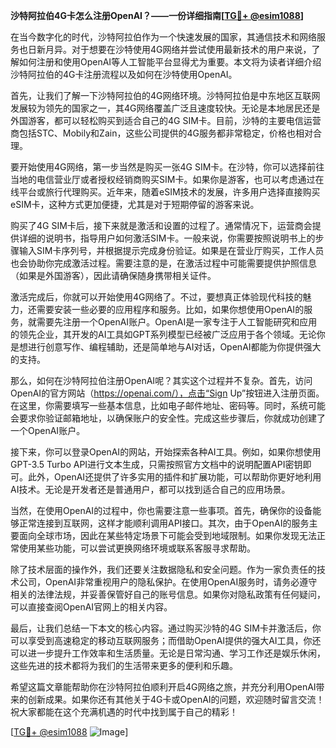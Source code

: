 **沙特阿拉伯4G卡怎么注册OpenAI？——一份详细指南[[TG💪+ @esim1088](https://t.me/s/esim1088)]**

在当今数字化的时代，沙特阿拉伯作为一个快速发展的国家，其通信技术和网络服务也日新月异。对于想要在沙特使用4G网络并尝试使用最新技术的用户来说，了解如何注册和使用OpenAI等人工智能平台显得尤为重要。本文将为读者详细介绍沙特阿拉伯的4G卡注册流程以及如何在沙特使用OpenAI。

首先，让我们了解一下沙特阿拉伯的4G网络环境。沙特阿拉伯是中东地区互联网发展较为领先的国家之一，其4G网络覆盖广泛且速度较快。无论是本地居民还是外国游客，都可以轻松购买到适合自己的4G SIM卡。目前，沙特的主要电信运营商包括STC、Mobily和Zain，这些公司提供的4G服务都非常稳定，价格也相对合理。

要开始使用4G网络，第一步当然是购买一张4G SIM卡。在沙特，你可以选择前往当地的电信营业厅或者授权经销商购买SIM卡。如果你是游客，也可以考虑通过在线平台或旅行代理购买。近年来，随着eSIM技术的发展，许多用户选择直接购买eSIM卡，这种方式更加便捷，尤其是对于短期停留的游客来说。

购买了4G SIM卡后，接下来就是激活和设置的过程了。通常情况下，运营商会提供详细的说明书，指导用户如何激活SIM卡。一般来说，你需要按照说明书上的步骤输入SIM卡序列号，并根据提示完成身份验证。如果是在营业厅购买，工作人员也会协助你完成激活过程。需要注意的是，在激活过程中可能需要提供护照信息（如果是外国游客），因此请确保随身携带相关证件。

激活完成后，你就可以开始使用4G网络了。不过，要想真正体验现代科技的魅力，还需要安装一些必要的应用程序和服务。比如，如果你想使用OpenAI的服务，就需要先注册一个OpenAI账户。OpenAI是一家专注于人工智能研究和应用的领先企业，其开发的AI工具如GPT系列模型已经被广泛应用于各个领域。无论你是想进行创意写作、编程辅助，还是简单地与AI对话，OpenAI都能为你提供强大的支持。

那么，如何在沙特阿拉伯注册OpenAI呢？其实这个过程并不复杂。首先，访问OpenAI的官方网站（https://openai.com/），点击“Sign Up”按钮进入注册页面。在这里，你需要填写一些基本信息，比如电子邮件地址、密码等。同时，系统可能会要求你验证邮箱地址，以确保账户的安全性。完成这些步骤后，你就成功创建了一个OpenAI账户。

接下来，你可以登录OpenAI的网站，开始探索各种AI工具。例如，如果你想使用GPT-3.5 Turbo API进行文本生成，只需按照官方文档中的说明配置API密钥即可。此外，OpenAI还提供了许多实用的插件和扩展功能，可以帮助你更好地利用AI技术。无论是开发者还是普通用户，都可以找到适合自己的应用场景。

当然，在使用OpenAI的过程中，你也需要注意一些事项。首先，确保你的设备能够正常连接到互联网，这样才能顺利调用API接口。其次，由于OpenAI的服务主要面向全球市场，因此在某些特定场景下可能会受到地域限制。如果你发现无法正常使用某些功能，可以尝试更换网络环境或联系客服寻求帮助。

除了技术层面的操作外，我们还要关注数据隐私和安全问题。作为一家负责任的技术公司，OpenAI非常重视用户的隐私保护。在使用OpenAI服务时，请务必遵守相关的法律法规，并妥善保管好自己的账号信息。如果你对隐私政策有任何疑问，可以直接查阅OpenAI官网上的相关内容。

最后，让我们总结一下本文的核心内容。通过购买沙特的4G SIM卡并激活后，你可以享受到高速稳定的移动互联网服务；而借助OpenAI提供的强大AI工具，你还可以进一步提升工作效率和生活质量。无论是日常沟通、学习工作还是娱乐休闲，这些先进的技术都将为我们的生活带来更多的便利和乐趣。

希望这篇文章能帮助你在沙特阿拉伯顺利开启4G网络之旅，并充分利用OpenAI带来的创新成果。如果你还有其他关于4G卡或OpenAI的问题，欢迎随时留言交流！祝大家都能在这个充满机遇的时代中找到属于自己的精彩！

[[TG💪+ @esim1088](https://t.me/s/esim1088) ![Image](https://i.postimg.cc/4NQfJmqS/Snipaste-2025-05-13-00-14-12.png)]